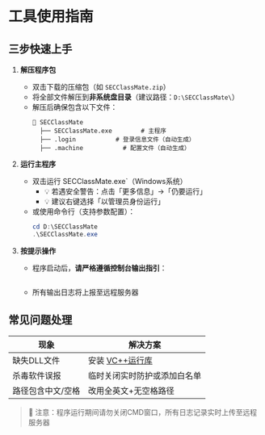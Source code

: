 # 工具使用指南

## 三步快速上手
1. **解压程序包**
   - 双击下载的压缩包（如 `SECClassMate.zip`）
   - 将全部文件解压到**非系统盘目录**（建议路径：`D:\SECClassMate\`）
   - 解压后确保包含以下文件：
     ```
     📂 SECClassMate
       ├── SECClassMate.exe        # 主程序
       ├── .login           # 登录信息文件（自动生成）
       ├── .machine           # 配置文件（自动生成）
     ```

2. **运行主程序**
   - 双击运行 SECClassMate.exe`（Windows系统）
     - 💡 若遇安全警告：点击「更多信息」→「仍要运行」
     - 💡 建议右键选择「以管理员身份运行」
   - 或使用命令行（支持参数配置）：
     ```powershell
     cd D:\SECClassMate
     .\SECClassMate.exe 
     ```

3. **按提示操作**
   - 程序启动后，**请严格遵循控制台输出指引**：
     ```
     ```
   - 所有输出日志将上报至远程服务器

## 常见问题处理
| 现象                | 解决方案                     |
|---------------------|----------------------------|
| 缺失DLL文件         | 安装 [VC++运行库](https://aka.ms/vs/17/release/vc_redist.x64.exe) |
| 杀毒软件误报        | 临时关闭实时防护或添加白名单 |
| 路径包含中文/空格   | 改用全英文+无空格路径        |

> 📢 注意：程序运行期间请勿关闭CMD窗口，所有日志记录实时上传至远程服务器